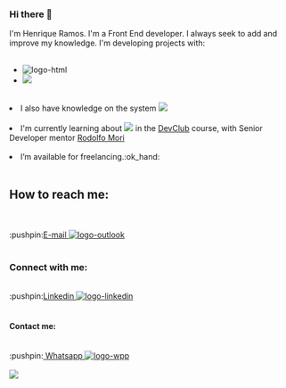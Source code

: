 ### Hi there 👋

I'm Henrique Ramos. I'm a Front End developer. I always seek to add and improve my knowledge.
I'm developing projects with:
<br>
<br>
- <img src="https://img.shields.io/badge/HTML5-E34F26?style=for-the-badge&logo=html5&logoColor=white" alt="logo-html"/>
- <img src="https://img.shields.io/badge/CSS3-1572B6?style=for-the-badge&logo=css3&logoColor=white"/>
<br>
<li>I also have knowledge on the system <img src="https://camo.githubusercontent.com/2fc774b6f44efd9ac27316c539e0e94f8e524f872dc5b1c3ef60266a598331bc/68747470733a2f2f696d672e736869656c64732e696f2f62616467652f2d4769742d3035313232413f7374796c653d666c6174266c6f676f3d676974"/>
<br>
<br>
<li>I'm currently learning about <img src="https://img.shields.io/badge/JavaScript-323330?style=for-the-badge&logo=javascript&logoColor=F7DF1E"/> in the <a href="https://plataforma.devclub.com.br/area/vitrine"> DevClub</a> course, with Senior Developer mentor <a href="https://www.linkedin.com/search/results/all/?fetchDeterministicClustersOnly=true&heroEntityKey=urn%3Ali%3Afsd_profile%3AACoAABU7ZzsBxGBxL-bH-0qrrGjmqKnUcqd4Yy8&keywords=rodolfo%20mori&origin=RICH_QUERY_TYPEAHEAD_HISTORY&position=0&searchId=072cc56a-e838-4608-ad9a-1e4c1b2f0e4e&sid=lMa">Rodolfo Mori</a>
<br>
<br>
<li>I’m available for freelancing.:ok_hand:
<br>
<br>
<h2><b>How to reach me: </b></h2>
 <br>
 <br>
 :pushpin:<a href="m_henrique19@hotmail.com">E-mail <img src="https://img.shields.io/badge/Microsoft_Outlook-0078D4?style=for-the-badge&logo=microsoft-outlook&logoColor=white" alt="logo-outlook"></a>
<br>
<br>
 <div>
<h3><b>Connect with me:</b></h3>
<br>
:pushpin:<a href="##">Linkedin <img src="https://img.shields.io/badge/LinkedIn-0077B5?style=for-the-badge&logo=linkedin&logoColor=white" alt="logo-linkedin"></a>  
<br>
<br>
<h4><b>Contact me:</b></h4>
<br>
:pushpin:<a href="https://web.whatsapp.com/send?phone=11971114860"> Whatsapp <img src="https://img.shields.io/badge/WhatsApp-25D366?style=for-the-badge&logo=whatsapp&logoColor=white" alt="logo-wpp"></a> 
 <br>
 <br>
<img src="https://media4.giphy.com/media/bGgsc5mWoryfgKBx1u/giphy.gif"/>
 </div>


